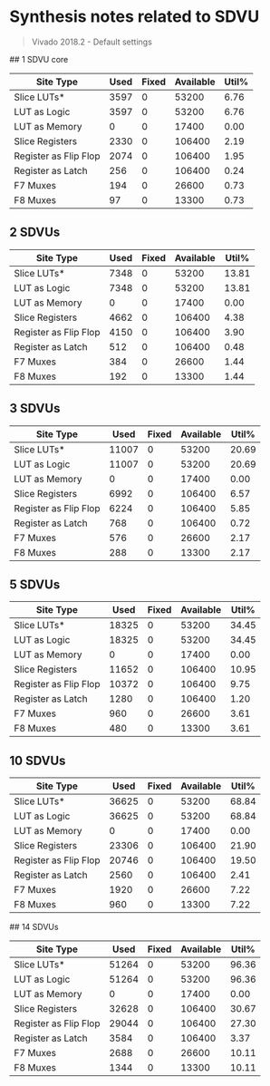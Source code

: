 # Synthesis notes related to SDVU
> Vivado 2018.2 - Default settings

## 1 SDVU core

|        Site Type        | Used | Fixed | Available | Util% |
|-------------------------|------|--------|-----------|-------|
| Slice LUTs*             | 3597 |     0 |     53200 |  6.76 |
|   LUT as Logic          | 3597 |     0 |     53200 |  6.76 |
|   LUT as Memory         |    0 |     0 |     17400 |  0.00 |
| Slice Registers         | 2330 |     0 |    106400 |  2.19 |
|   Register as Flip Flop | 2074 |     0 |    106400 |  1.95 |
|   Register as Latch     |  256 |     0 |    106400 |  0.24 |
| F7 Muxes                |  194 |     0 |     26600 |  0.73 |
| F8 Muxes                |   97 |     0 |     13300 |  0.73 |

## 2 SDVUs

| Site Type             | Used | Fixed | Available | Util% |
| --------------------- | ---- | ----- | --------- | ----- |
| Slice LUTs*           | 7348 | 0     | 53200     | 13.81 |
| LUT as Logic          | 7348 | 0     | 53200     | 13.81 |
| LUT as Memory         | 0    | 0     | 17400     | 0.00  |
| Slice Registers       | 4662 | 0     | 106400    | 4.38  |
| Register as Flip Flop | 4150 | 0     | 106400    | 3.90  |
| Register as Latch     | 512  | 0     | 106400    | 0.48  |
| F7 Muxes              | 384  | 0     | 26600     | 1.44  |
| F8 Muxes              | 192  | 0     | 13300     | 1.44  |

## 3 SDVUs

|        Site Type        |  Used | Fixed | Available | Util% |
|-------------------------|-------|-------|-----------|-------|
| Slice LUTs*             | 11007 |     0 |     53200 | 20.69 |
|   LUT as Logic          | 11007 |     0 |     53200 | 20.69 |
|   LUT as Memory         |     0 |     0 |     17400 |  0.00 |
| Slice Registers         |  6992 |     0 |    106400 |  6.57 |
|   Register as Flip Flop |  6224 |     0 |    106400 |  5.85 |
|   Register as Latch     |   768 |     0 |    106400 |  0.72 |
| F7 Muxes                |   576 |     0 |     26600 |  2.17 |
| F8 Muxes                |   288 |     0 |     13300 |  2.17 |

## 5 SDVUs

| Site Type             | Used  | Fixed | Available | Util% |
| --------------------- | ----- | ----- | --------- | ----- |
| Slice LUTs*           | 18325 | 0     | 53200     | 34.45 |
| LUT as Logic          | 18325 | 0     | 53200     | 34.45 |
| LUT as Memory         | 0     | 0     | 17400     | 0.00  |
| Slice Registers       | 11652 | 0     | 106400    | 10.95 |
| Register as Flip Flop | 10372 | 0     | 106400    | 9.75  |
| Register as Latch     | 1280  | 0     | 106400    | 1.20  |
| F7 Muxes              | 960   | 0     | 26600     | 3.61  |
| F8 Muxes              | 480   | 0     | 13300     | 3.61  |

## 10 SDVUs

| Site Type             | Used  | Fixed | Available | Util% |
| --------------------- | ----- | ----- | --------- | ----- |
| Slice LUTs*           | 36625 | 0     | 53200     | 68.84 |
| LUT as Logic          | 36625 | 0     | 53200     | 68.84 |
| LUT as Memory         | 0     | 0     | 17400     | 0.00  |
| Slice Registers       | 23306 | 0     | 106400    | 21.90 |
| Register as Flip Flop | 20746 | 0     | 106400    | 19.50 |
| Register as Latch     | 2560  | 0     | 106400    | 2.41  |
| F7 Muxes              | 1920  | 0     | 26600     | 7.22  |
| F8 Muxes              | 960   | 0     | 13300     | 7.22  |

## 14 SDVUs

| Site Type             | Used  | Fixed | Available | Util% |
| --------------------- | ----- | ----- | --------- | ----- |
| Slice LUTs*           | 51264 | 0     | 53200     | 96.36 |
| LUT as Logic          | 51264 | 0     | 53200     | 96.36 |
| LUT as Memory         | 0     | 0     | 17400     | 0.00  |
| Slice Registers       | 32628 | 0     | 106400    | 30.67 |
| Register as Flip Flop | 29044 | 0     | 106400    | 27.30 |
| Register as Latch     | 3584  | 0     | 106400    | 3.37  |
| F7 Muxes              | 2688  | 0     | 26600     | 10.11 |
| F8 Muxes              | 1344  | 0     | 13300     | 10.11 |